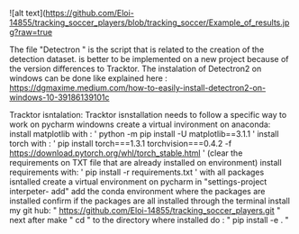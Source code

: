 ![alt text](https://github.com/Eloi-14855/tracking_soccer_players/blob/tracking_soccer/Example_of_results.jpg?raw=true

The file "Detectron " is the script that is related to the creation of the detection dataset. is better to be implemented on a new project because of the version differences to Tracktor.
The instalation of Detectron2 on windows can be done like explained here : https://dgmaxime.medium.com/how-to-easily-install-detectron2-on-windows-10-39186139101c


Tracktor isntalation:
Tracktor isnstallation needs to follow a specific way to work on pycharm windowns
create a virtual invironment on anaconda:
install matplotlib with : ' python -m pip install -U matplotlib==3.1.1 '
install torch with : ' pip install torch===1.3.1 torchvision===0.4.2 -f https://download.pytorch.org/whl/torch_stable.html '
(clear the requirements on TXT file  that are already installed on environment)
install requirements with: ' pip install -r requirements.txt '
with all packages isntalled create a virtual environment on pycharm
in "settings-project interpeter- add" add the conda environment where the packages are installed
confirm if the packages are all installed
through the terminal install my git hub: " https://github.com/Eloi-14855/tracking_soccer_players.git "
next after make " cd " to the directory where installed do : " pip install -e . "


